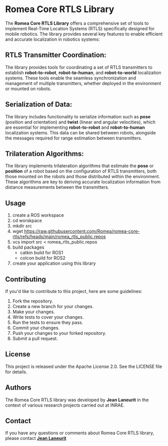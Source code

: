 # Romea Core RTLS Library

The **Romea Core RTLS Library** offers a comprehensive set of tools to implement Real-Time Location Systems (RTLS) specifically designed for mobile robotics. The library provides several key features to enable efficient and accurate localization in robotics systems:

## **RTLS Transmitter Coordination:**

The library provides tools for coordinating a set of RTLS transmitters to establish **robot-to-robot**, **robot-to-human**, and **robot-to-world** localization systems. These tools enable the seamless synchronization and management of multiple transmitters, whether deployed in the environment or mounted on robots.

## **Serialization of Data:**

The library includes functionality to serialize information such as **pose** (position and orientation) and **twist** (linear and angular velocities), which are essential for implementing **robot-to-robot** and **robot-to-human** localization systems. This data can be shared between robots, alongside the messages required for range estimation between transmitters.

## **Trilateration Algorithms:**

The library implements trilateration algorithms that estimate the **pose** or **position** of a robot based on the configuration of RTLS transmitters, both those mounted on the robots and those distributed within the environment. These algorithms are key to deriving accurate localization information from distance measurements between the transmitters.


## **Usage**

1. create a ROS workspace
2. cd worskpace
3. mkdir src
4. wget https://raw.githubusercontent.com/Romea/romea-core-rtls/refs/heads/main/romea_rtls_public.repos
5. vcs import src < romea_rtls_public.repos
6. build packages
   - catkin build for ROS1
   - colcon build for ROS2
7. create your application using this library

## **Contributing**

If you'd like to contribute to this project, here are some guidelines:

1. Fork the repository.
2. Create a new branch for your changes.
3. Make your changes.
4. Write tests to cover your changes.
5. Run the tests to ensure they pass.
6. Commit your changes.
7. Push your changes to your forked repository.
8. Submit a pull request.

## **License**

This project is released under the Apache License 2.0. See the LICENSE file for details.

## **Authors**

The Romea Core RTLS library was developed by **Jean Laneurit** in the context of various research projects carried out at INRAE.

## **Contact**

If you have any questions or comments about Romea Core RTLS library, please contact **[Jean Laneurit](mailto:jean.laneurit@inrae.fr)** 
